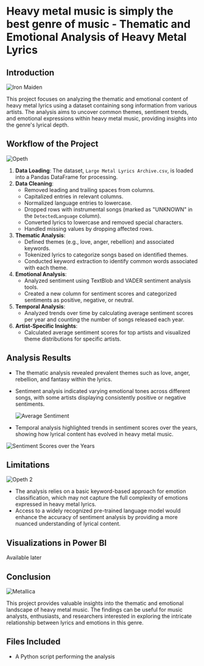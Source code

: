 # Heavy metal music is simply the best genre of music - Thematic and Emotional Analysis of Heavy Metal Lyrics

## Introduction

![Iron Maiden](https://github.com/user-attachments/assets/b5078a98-653e-4ac9-b6ba-64ba60ce1233)

This project focuses on analyzing the thematic and emotional content of heavy metal lyrics using a dataset containing song information from various artists. The analysis aims to uncover common themes, sentiment trends, and emotional expressions within heavy metal music, providing insights into the genre's lyrical depth.

## Workflow of the Project

![Opeth](https://github.com/user-attachments/assets/3ff80a48-3888-4d6a-83be-65eab7188178)

1. **Data Loading**: The dataset, `Large Metal Lyrics Archive.csv`, is loaded into a Pandas DataFrame for processing.
2. **Data Cleaning**:
   - Removed leading and trailing spaces from columns.
   - Capitalized entries in relevant columns.
   - Normalized language entries to lowercase.
   - Dropped rows with instrumental songs (marked as "UNKNOWN" in the `DetectedLanguage` column).
   - Converted lyrics to lowercase and removed special characters.
   - Handled missing values by dropping affected rows.
3. **Thematic Analysis**:
   - Defined themes (e.g., love, anger, rebellion) and associated keywords.
   - Tokenized lyrics to categorize songs based on identified themes.
   - Conducted keyword extraction to identify common words associated with each theme.
4. **Emotional Analysis**:
   - Analyzed sentiment using TextBlob and VADER sentiment analysis tools.
   - Created a new column for sentiment scores and categorized sentiments as positive, negative, or neutral.
5. **Temporal Analysis**:
   - Analyzed trends over time by calculating average sentiment scores per year and counting the number of songs released each year.
6. **Artist-Specific Insights**:
   - Calculated average sentiment scores for top artists and visualized theme distributions for specific artists.

## Analysis Results

- The thematic analysis revealed prevalent themes such as love, anger, rebellion, and fantasy within the lyrics.
- Sentiment analysis indicated varying emotional tones across different songs, with some artists displaying consistently positive or negative sentiments.

  ![Average Sentiment](https://github.com/user-attachments/assets/364768c9-5cd8-401e-bfe3-527a093f64af)

- Temporal analysis highlighted trends in sentiment scores over the years, showing how lyrical content has evolved in heavy metal music.

![Sentiment Scores over the Years](https://github.com/user-attachments/assets/35820fb5-1577-45b9-816f-9305c5014565)


## Limitations

![Opeth 2](https://github.com/user-attachments/assets/67418f23-c3c6-4949-91d8-55e9c4b53d2c)

- The analysis relies on a basic keyword-based approach for emotion classification, which may not capture the full complexity of emotions expressed in heavy metal lyrics.
- Access to a widely recognized pre-trained language model would enhance the accuracy of sentiment analysis by providing a more nuanced understanding of lyrical content.

## Visualizations in Power BI

Available later

## Conclusion

![Metallica](https://github.com/user-attachments/assets/fae586e2-aa96-4687-8805-8cad4e2dc53c)

This project provides valuable insights into the thematic and emotional landscape of heavy metal music. The findings can be useful for music analysts, enthusiasts, and researchers interested in exploring the intricate relationship between lyrics and emotions in this genre.

## Files Included
- A Python script performing the analysis
